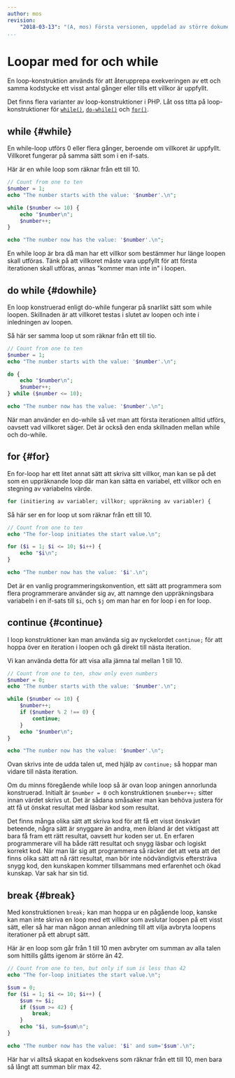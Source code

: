 ```yaml
---
author: mos
revision:
    "2018-03-13": "(A, mos) Första versionen, uppdelad av större dokument."
...
```

Loopar med for och while
=======================

En loop-konstruktion används för att återupprepa exekveringen av ett och samma kodstycke ett visst antal gånger eller tills ett villkor är uppfyllt.

Det finns flera varianter av loop-konstruktioner i PHP. Låt oss titta på loop-konstruktioner för [`while()`](http://php.net/manual/en/control-structures.while.php), [`do-while()`](http://php.net/manual/en/control-structures.do.while.php) och [`for()`](http://php.net/manual/en/control-structures.for.php). 



while {#while}
-----------------------

En while-loop utförs 0 eller flera gånger, beroende om villkoret är uppfyllt. Villkoret fungerar på samma sätt som i en if-sats.

Här är en while loop som räknar från ett till 10.

```php
// Count from one to ten
$number = 1;
echo "The number starts with the value: '$number'.\n";

while ($number <= 10) {
    echo "$number\n";
    $number++;
}

echo "The number now has the value: '$number'.\n";
```

En while loop är bra då man har ett villkor som bestämmer hur länge loopen skall utföras. Tänk på att villkoret måste vara uppfyllt för att första iterationen skall utföras, annas "kommer man inte in" i loopen.



do while {#dowhile}
-----------------------

En loop konstruerad enligt do-while fungerar på snarlikt sätt som while loopen. Skillnaden är att villkoret testas i slutet av loopen och inte i inledningen av loopen.

Så här ser samma loop ut som räknar från ett till tio.

```php
// Count from one to ten
$number = 1;
echo "The number starts with the value: '$number'.\n";

do {
    echo "$number\n";
    $number++;
} while ($number <= 10);

echo "The number now has the value: '$number'.\n";
```

När man använder en do-while så vet man att första iterationen alltid utförs, oavsett vad villkoret säger. Det är också den enda skillnaden mellan while och do-while.



for {#for}
-----------------------

En for-loop har ett litet annat sätt att skriva sitt villkor, man kan se på det som en uppräknande loop där man kan sätta en variabel, ett villkor och en stegning av variabelns värde.

```php
for (initiering av variabler; villkor; uppräkning av variabler) {
```

Så här ser en for loop ut som räknar från ett till 10.

```php
// Count from one to ten
echo "The for-loop initiates the start value.\n";

for ($i = 1; $i <= 10; $i++) {
    echo "$i\n";
}

echo "The number now has the value: '$i'.\n";
```

Det är en vanlig programmeringskonvention, ett sätt att programmera som flera programmerare använder sig av, att namnge den uppräkningsbara variabeln i en if-sats till `$i`, och `$j` om man har en for loop i en for loop.



continue {#continue}
-----------------------

I loop konstruktioner kan man använda sig av nyckelordet `continue;` för att hoppa över en iteration i loopen och gå direkt till nästa iteration.

Vi kan använda detta för att visa alla jämna tal mellan 1 till 10.

```php
// Count from one to ten, show only even numbers
$number = 0;
echo "The number starts with the value: '$number'.\n";

while ($number <= 10) {
    $number++;
    if ($number % 2 !== 0) {
        continue;
    }
    echo "$number\n";
}

echo "The number now has the value: '$number'.\n";
```

Ovan skrivs inte de udda talen ut, med hjälp av `continue;` så hoppar man vidare till nästa iteration.

Om du minns föregående while loop så är ovan loop aningen annorlunda konstruerad. Initialt är `$number = 0` och konstruktionen `$number++;` sitter innan värdet skrivs ut. Det är sådana småsaker man kan behöva justera för att få ut önskat resultat med läsbar kod som resultat.

Det finns många olika sätt att skriva kod för att få ett visst önskvärt beteende, några sätt är snyggare än andra, men ibland är det viktigast att bara få fram ett rätt resultat, oavsett hur koden ser ut. En erfaren programmerare vill ha både rätt resultat och snygg läsbar och logiskt korrekt kod. När man lär sig att programmera så räcker det att veta att det finns olika sätt att nå rätt resultat, man bör inte nödvändigtvis eftersträva snygg kod, den kunskapen kommer tillsammans med erfarenhet och ökad kunskap. Var sak har sin tid.



break {#break}
-----------------------

Med konstruktionen `break;` kan man hoppa ur en pågående loop, kanske kan man inte skriva en loop med ett villkor som avslutar loopen på ett visst sätt, eller så har man någon annan anledning till att vilja avbryta loopens iterationer på ett abrupt sätt.

Här är en loop som går från 1 till 10 men avbryter om summan av alla talen som hittills gåtts igenom är större än 42.

```php
// Count from one to ten, but only if sum is less than 42
echo "The for-loop initiates the start value.\n";

$sum = 0;
for ($i = 1; $i <= 10; $i++) {
    $sum += $i;
    if ($sum >= 42) {
        break;
    }
    echo "$i, sum=$sum\n";
}

echo "The number now has the value: '$i' and sum='$sum'.\n";
```

Här har vi alltså skapat en kodsekvens som räknar från ett till 10, men bara så långt att summan blir max 42.
